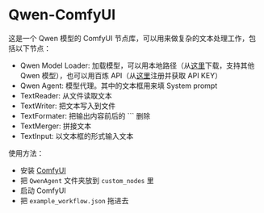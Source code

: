 # Qwen-ComfyUI

这是一个 Qwen 模型的 ComfyUI 节点库，可以用来做复杂的文本处理工作，包括以下节点：

* Qwen Model Loader: 加载模型，可以用本地路径（从[这里](https://modelscope.cn/models/Qwen/Qwen2.5-7B-Instruct)下载，支持其他 Qwen 模型），也可以用百炼 API（从[这里](https://bailian.console.aliyun.com/)注册并获取 API KEY）
* Qwen Agent: 模型代理。其中的文本框用来填 System prompt
* TextReader: 从文件读取文本
* TextWriter: 把文本写入到文件
* TextFormater: 把输出内容前后的 ``` 删除
* TextMerger: 拼接文本
* TextInput: 以文本框的形式输入文本

使用方法：

* 安装 [ComfyUI](https://github.com/comfyanonymous/ComfyUI)
* 把 `QwenAgent` 文件夹放到 `custom_nodes` 里
* 启动 ComfyUI
* 把 `example_workflow.json` 拖进去

